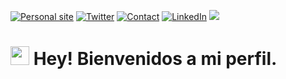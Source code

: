 <a href="https://800710.github.io/"><img src="https://img.shields.io/badge/-Personal%20Website-green" alt="Personal site"></a>
<a href="https://twitter.com/paab_10"><img src="https://img.shields.io/twitter/follow/paab_10?style=social" alt="Twitter"></a>
<a href="mailto:pablodonav@gmail.com"><img src="https://img.shields.io/badge/-Gmail-red" alt="Contact"></a>
<a href="https://www.linkedin.com/in/pablodonav//"><img src="https://img.shields.io/badge/-LinkedIn-blue" alt="LinkedIn"></a>
![](https://komarev.com/ghpvc/?username=800710)

<h1><img src="https://emojis.slackmojis.com/emojis/images/1531849430/4246/blob-sunglasses.gif?1531849430" width="30"/> Hey! Bienvenidos a mi perfil.</h1>

